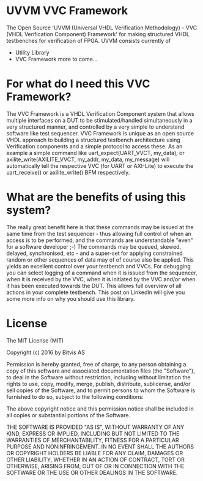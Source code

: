 # UVVM VVC Framework
The Open Source 'UVVM (Universal VHDL Verification Methodology) - VVC (VHDL Verification Component) Framework' for making structured VHDL testbenches for verification of FPGA.
UVVM consists currently of 
- Utility Library
- VVC Framework
more to come...

# For what do I need this VVC Framework?
The VVC Framework is a VHDL Verification Component system that allows multiple interfaces on a DUT to be stimulated/handled simultaneously in a very structured manner, and controlled by a very simple to understand software like test sequencer. 
VVC Framework is unique as an open source VHDL approach to building a structured testbench architecture using Verification components and a simple protocol to access these. As an example a simple command like uart_expect(UART_VVCT, my_data), or axilite_write(AXILITE_VVCT, my_addr, my_data, my_message) will automatically tell the respective VVC (for UART or AXI-Lite) to execute the uart_receive() or axilite_write() BFM respectively. 

# What are the benefits of using this system?
The really great benefit here is that these commands may be issued at the same time from the test sequencer - thus allowing full control of when an access is to be performed, and the commands are understandable "even" for a software developer ;-)   The commands may be queued, skewed, delayed, synchronised, etc - and a super-set for applying constrained random or other sequences of data may of of course also be applied.
This yields an excellent control over your testbench and VVCs.
For debugging you can select logging of a command when it is issued from the sequencer, when it is received by the VVC, when it is initiated by the VVC and/or when it has been executed towards the DUT. This allows full overview of all actions in your complete testbench.
This post on LinkedIn will give you some more info on why you should use this library.

# License

The MIT License (MIT) 

Copyright (c) 2016 by Bitvis AS 

Permission is hereby granted, free of charge, to any person obtaining a copy of this software and associated documentation files (the "Software"), to deal in the Software without restriction, including without limitation the rights to use, copy, modify, merge, publish, distribute, sublicense, and/or sell copies of the Software, and to permit persons to whom the Software is furnished to do so, subject to the following conditions: 

The above copyright notice and this permission notice shall be included in all copies or substantial portions of the Software. 

THE SOFTWARE IS PROVIDED "AS IS", WITHOUT WARRANTY OF ANY KIND, EXPRESS OR IMPLIED, INCLUDING BUT NOT LIMITED TO THE WARRANTIES OF MERCHANTABILITY, FITNESS FOR A PARTICULAR PURPOSE AND NONINFRINGEMENT. IN NO EVENT SHALL THE AUTHORS OR COPYRIGHT HOLDERS BE LIABLE FOR ANY CLAIM, DAMAGES OR OTHER LIABILITY, WHETHER IN AN ACTION OF CONTRACT, TORT OR OTHERWISE, ARISING FROM, OUT OF OR IN CONNECTION WITH THE SOFTWARE OR THE USE OR OTHER DEALINGS IN THE SOFTWARE. 
